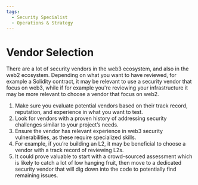 ```yaml
---
tags:
  - Security Specialist
  - Operations & Strategy
---
```


# Vendor Selection


There are a lot of security vendors in the web3 ecosystem, and also in the web2 ecosystem.
Depending on what you want to have reviewed, for example a Solidity contract, it may be relevant to use a security vendor that focus on web3, while if for example you're reviewing your infrastructure it may be more relevant to choose a vendor that focus on web2.

1. Make sure you evaluate potential vendors based on their track record, reputation, and experience in what you want to test.
2. Look for vendors with a proven history of addressing security challenges similar to your project’s needs.
  1. Ensure the vendor has relevant experience in web3 security vulnerabilities, as these require specialized skills.
  2. For example, if you’re building an L2, it may be beneficial to choose a vendor with a track record of reviewing L2s.
3. It could prove valuable to start with a crowd-sourced assessment which is likely to catch a lot of low hanging fruit, then move to a dedicated security vendor that will dig down into the code to potentially find remaining issues.
